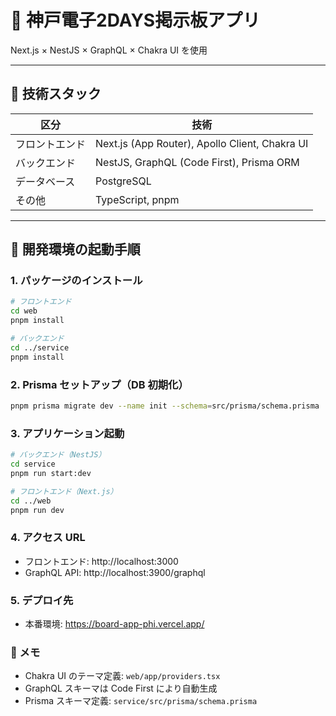# 📝 神戸電子2DAYS掲示板アプリ

Next.js × NestJS × GraphQL × Chakra UI を使用

---

## 🧱 技術スタック

| 区分           | 技術                                           |
| -------------- | ---------------------------------------------- |
| フロントエンド | Next.js (App Router), Apollo Client, Chakra UI |
| バックエンド   | NestJS, GraphQL (Code First), Prisma ORM       |
| データベース   | PostgreSQL                                     |
| その他         | TypeScript, pnpm                               |

---

## 🚀 開発環境の起動手順

### 1. パッケージのインストール

```bash
# フロントエンド
cd web
pnpm install

# バックエンド
cd ../service
pnpm install
```

### 2. Prisma セットアップ（DB 初期化）

```bash
pnpm prisma migrate dev --name init --schema=src/prisma/schema.prisma
```

### 3. アプリケーション起動

```bash
# バックエンド（NestJS）
cd service
pnpm run start:dev

# フロントエンド（Next.js）
cd ../web
pnpm run dev
```

### 4. アクセス URL

- フロントエンド: http://localhost:3000
- GraphQL API: http://localhost:3900/graphql

### 5. デプロイ先

- 本番環境: https://board-app-phi.vercel.app/

### 📌 メモ

- Chakra UI のテーマ定義: `web/app/providers.tsx`
- GraphQL スキーマは Code First により自動生成
- Prisma スキーマ定義: `service/src/prisma/schema.prisma`
